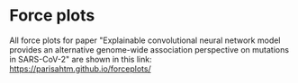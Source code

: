 # Force plots
All force plots for paper "Explainable convolutional neural network model provides an alternative genome-wide association perspective on mutations in SARS-CoV-2" are shown in this link: https://parisahtm.github.io/forceplots/

